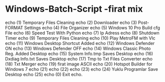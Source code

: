 # Windows-Batch-Script -firat mix

echo (1) Temporary Files Cleaning
echo (2) Downloader
echo (3) Post-FORMAT Settings
echo (4) File Organizer
echo (5) Windows 10 Pro Build cfg File
echo (6) Speed Test With Python
echo (7) Ip Adress 
echo (8) Shutdown Timer
echo (9) Temporary Files Cleaning
echo (10) Play MetroFM with Vlc
echo (11) Windows Desktop Shortcut Added
echo (12) Windows Defender ON 
echo (13) Windows Defender OFF
echo (14) Windows Classic Photo Reg. Added Desktop
echo (15) System Info.tmp Saves Desktop
echo (16) Dxdiag Info.txt Saves Desktop
echo (17) Tmp to Txt Files Converter
echo (18) Txt Merger 
echo (19) firat image ASCII
echo (20) Hotspot Builder for Windows 7
echo (21) 
echo (22) 
echo (23) 
echo (24) Yuklu Programlar Save Desktop
echo (25) 
echo (0) Exit
echo.
